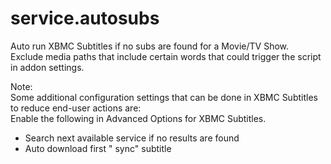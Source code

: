 service.autosubs
===============

Auto run XBMC Subtitles if no subs are found for a Movie/TV Show.<br>
Exclude media paths that include certain words that could trigger the script in addon settings.

Note:<br>
Some additional configuration settings that can be done in XBMC Subtitles to reduce end-user actions are:<br>
Enable the following in Advanced Options for XBMC Subtitles.
- Search next available service if no results are found
- Auto download first " sync" subtitle
